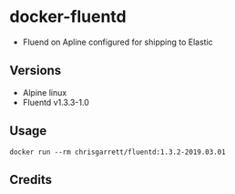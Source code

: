 # docker-fluentd

* Fluend on Apline configured for shipping to Elastic

## Versions
- Alpine linux
- Fluentd v1.3.3-1.0

## Usage

`docker run --rm chrisgarrett/fluentd:1.3.2-2019.03.01`


## Credits

